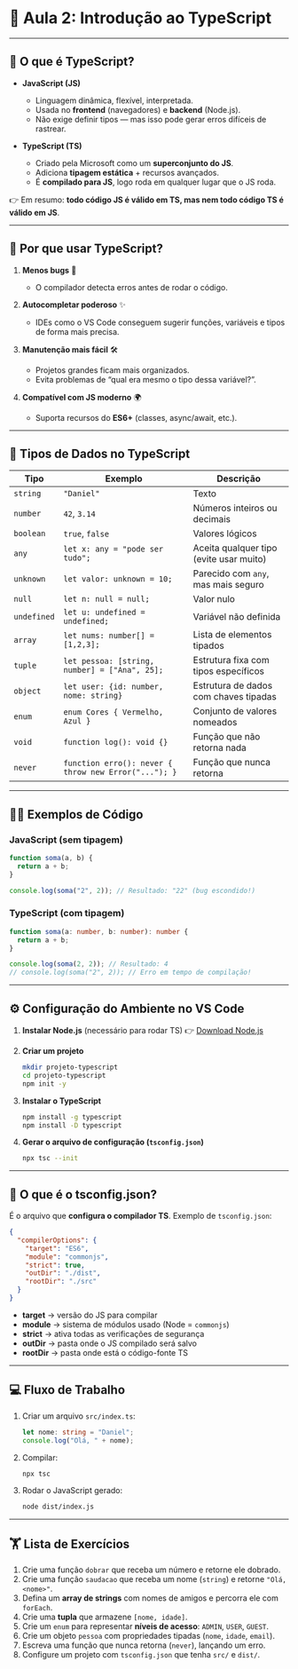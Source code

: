 # 📘 Aula 2: Introdução ao TypeScript

---

## 🤔 O que é TypeScript?

* **JavaScript (JS)**

  * Linguagem dinâmica, flexível, interpretada.
  * Usada no **frontend** (navegadores) e **backend** (Node.js).
  * Não exige definir tipos — mas isso pode gerar erros difíceis de rastrear.

* **TypeScript (TS)**

  * Criado pela Microsoft como um **superconjunto do JS**.
  * Adiciona **tipagem estática** + recursos avançados.
  * É **compilado para JS**, logo roda em qualquer lugar que o JS roda.

👉 Em resumo: **todo código JS é válido em TS, mas nem todo código TS é válido em JS**.

---

## 🚀 Por que usar TypeScript?

1. **Menos bugs** 🐛

   * O compilador detecta erros antes de rodar o código.

2. **Autocompletar poderoso** ✨

   * IDEs como o VS Code conseguem sugerir funções, variáveis e tipos de forma mais precisa.

3. **Manutenção mais fácil** 🛠

   * Projetos grandes ficam mais organizados.
   * Evita problemas de “qual era mesmo o tipo dessa variável?”.

4. **Compatível com JS moderno** 🌍

   * Suporta recursos do **ES6+** (classes, async/await, etc.).

---

## 🧩 Tipos de Dados no TypeScript

| Tipo        | Exemplo                                              | Descrição                               |
| ----------- | ---------------------------------------------------- | --------------------------------------- |
| `string`    | `"Daniel"`                                           | Texto                                   |
| `number`    | `42`, `3.14`                                         | Números inteiros ou decimais            |
| `boolean`   | `true`, `false`                                      | Valores lógicos                         |
| `any`       | `let x: any = "pode ser tudo";`                      | Aceita qualquer tipo (evite usar muito) |
| `unknown`   | `let valor: unknown = 10;`                           | Parecido com `any`, mas mais seguro     |
| `null`      | `let n: null = null;`                                | Valor nulo                              |
| `undefined` | `let u: undefined = undefined;`                      | Variável não definida                   |
| `array`     | `let nums: number[] = [1,2,3];`                      | Lista de elementos tipados              |
| `tuple`     | `let pessoa: [string, number] = ["Ana", 25];`        | Estrutura fixa com tipos específicos    |
| `object`    | `let user: {id: number, nome: string}`               | Estrutura de dados com chaves tipadas   |
| `enum`      | `enum Cores { Vermelho, Azul }`                      | Conjunto de valores nomeados            |
| `void`      | `function log(): void {}`                            | Função que não retorna nada             |
| `never`     | `function erro(): never { throw new Error("..."); }` | Função que nunca retorna                |

---

## 👨‍💻 Exemplos de Código

### JavaScript (sem tipagem)

```javascript
function soma(a, b) {
  return a + b;
}

console.log(soma("2", 2)); // Resultado: "22" (bug escondido!)
```

### TypeScript (com tipagem)

```typescript
function soma(a: number, b: number): number {
  return a + b;
}

console.log(soma(2, 2)); // Resultado: 4
// console.log(soma("2", 2)); // Erro em tempo de compilação!
```

---

## ⚙️ Configuração do Ambiente no VS Code

1. **Instalar Node.js** (necessário para rodar TS)
   👉 [Download Node.js](https://nodejs.org)

2. **Criar um projeto**

   ```bash
   mkdir projeto-typescript
   cd projeto-typescript
   npm init -y
   ```

3. **Instalar o TypeScript**

   ```bash
   npm install -g typescript
   npm install -D typescript
   ```

4. **Gerar o arquivo de configuração (`tsconfig.json`)**

   ```bash
   npx tsc --init
   ```

---

## 📝 O que é o tsconfig.json?

É o arquivo que **configura o compilador TS**.
Exemplo de `tsconfig.json`:

```json
{
  "compilerOptions": {
    "target": "ES6",        
    "module": "commonjs",   
    "strict": true,         
    "outDir": "./dist",     
    "rootDir": "./src"
  }
}
```

* **target** → versão do JS para compilar
* **module** → sistema de módulos usado (Node = `commonjs`)
* **strict** → ativa todas as verificações de segurança
* **outDir** → pasta onde o JS compilado será salvo
* **rootDir** → pasta onde está o código-fonte TS

---

## 💻 Fluxo de Trabalho

1. Criar um arquivo `src/index.ts`:

   ```typescript
   let nome: string = "Daniel";
   console.log("Olá, " + nome);
   ```

2. Compilar:

   ```bash
   npx tsc
   ```

3. Rodar o JavaScript gerado:

   ```bash
   node dist/index.js
   ```

---

## 🏋️ Lista de Exercícios

1. Crie uma função `dobrar` que receba um número e retorne ele dobrado.
2. Crie uma função `saudacao` que receba um nome (`string`) e retorne `"Olá, <nome>"`.
3. Defina um **array de strings** com nomes de amigos e percorra ele com `forEach`.
4. Crie uma **tupla** que armazene `[nome, idade]`.
5. Crie um `enum` para representar **níveis de acesso**: `ADMIN`, `USER`, `GUEST`.
6. Crie um objeto `pessoa` com propriedades tipadas (`nome`, `idade`, `email`).
7. Escreva uma função que nunca retorna (`never`), lançando um erro.
8. Configure um projeto com `tsconfig.json` que tenha `src/` e `dist/`.
